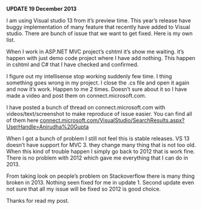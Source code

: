 <p><strong>UPDATE 19 December 2013</strong></p>

<p>I am using Visual studio 13 from it’s preview time. This year’s release have buggy implementation of many feature that recently have added to Visual studio. There are bunch of issue that we want to get fixed. Here is my own list.</p>

<p>When I work in ASP.NET MVC project’s cshtml it’s show me waiting. it’s happen with just demo code project where I have add nothing. This happen in cshtml and C# that I have checked and confirmed.</p>

<p>I figure out my intellisense stop working suddenly few time. I thing something goes wrong in my project. I close the .cs file and open it again and now it’s work. Happen to me 2 times. Doesn’t sure about it so I have made a video and post them on connect.microsoft.com.</p>

<p>I have posted a bunch of thread on connect.microsoft.com with videos/text/screenshot to make reproduce of issue easier. You can find all of them here <a href="connect.microsoft.com/VisualStudio/SearchResults.aspx?UserHandle=Anirudha%20Gupta">connect.microsoft.com/VisualStudio/SearchResults.aspx?UserHandle=Anirudha%20Gupta</a> </p>

<p>When I got a bunch of problem I still not feel this is stable releases. VS 13 doesn’t have support for MVC 3. they change many thing that is not too old. When this kind of trouble happen I simply go back to 2012 that is work fine. There is no problem with 2012 which gave me everything that I can do in 2013.</p>

<p>From taking look on people’s problem on Stackoverflow there is many thing broken in 2013. Nothing seen fixed for me in update 1. Second update even not sure that all my issue will be fixed so 2012 is good choice.</p>

<p>Thanks for read my post.</p>
